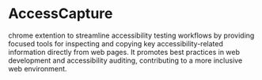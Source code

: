# AccessCapture
chrome extention to streamline accessibility testing workflows by providing focused tools for inspecting and copying key accessibility-related information directly from web pages. It promotes best practices in web development and accessibility auditing, contributing to a more inclusive web environment.
